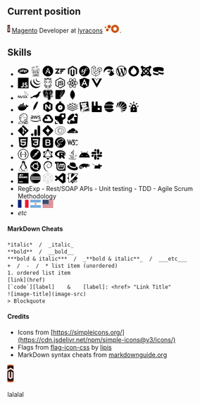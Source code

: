 ## Current position

<a href="https://magento.com" target="_blank"><img alt="Magento" title="Magento" height="18px" src="https://raw.githubusercontent.com/lc-mayoul/lc-mayoul/master/img/magento-logo.svg"/></a> [Magento](https://github.com/magento) Developer at [lyracons](https://github.com/lyracons) <a href="https://www.lyracons.com/" target="_blank"><img title="Lyracons SA" alt="Lyracons SA" height="18px" src="https://raw.githubusercontent.com/lc-mayoul/lc-mayoul/master/img/lyracons-logo.png" /></a>.


## Skills

+ <img alt="PHP" title="PHP" width="24px" src="https://raw.githubusercontent.com/lc-mayoul/lc-mayoul/master/img/php.svg"/>
  <img alt="Composer" title="Composer" width="24px" src="https://raw.githubusercontent.com/lc-mayoul/lc-mayoul/master/img/composer.svg"/>
  <img alt="Ansible" title="Ansible" width="24px" src="https://raw.githubusercontent.com/lc-mayoul/lc-mayoul/master/img/ansible.svg"/>
  <img alt="Zend Framework" title="Zend Framework" width="24px" src="https://raw.githubusercontent.com/lc-mayoul/lc-mayoul/master/img/zendframework.svg"/>
  <img alt="Magento" title="Magento" width="24px" src="https://raw.githubusercontent.com/lc-mayoul/lc-mayoul/master/img/magento.svg"/>
  <img alt="Symfony" title="Symfony" width="24px" src="https://raw.githubusercontent.com/lc-mayoul/lc-mayoul/master/img/symfony.svg"/>
  <img alt="laravel" title="laravel" width="24px" src="https://raw.githubusercontent.com/lc-mayoul/lc-mayoul/master/img/laravel.svg"/>
  <img alt="Prestashop" title="Prestashop" width="24px" src="https://raw.githubusercontent.com/lc-mayoul/lc-mayoul/master/img/prestashop.svg"/>
  <img alt="Wordpress" title="Wordpress" width="24px" src="https://raw.githubusercontent.com/lc-mayoul/lc-mayoul/master/img/wordpress.svg"/>
  <img alt="Drupal" title="Drupal" width="24px" src="https://raw.githubusercontent.com/lc-mayoul/lc-mayoul/master/img/drupal.svg"/>
  <img alt="Joomla" title="Joomla" width="24px" src="https://raw.githubusercontent.com/lc-mayoul/lc-mayoul/master/img/joomla.svg"/>
  <img alt="CakePHP" title="CakePHP" width="24px" src="https://raw.githubusercontent.com/lc-mayoul/lc-mayoul/master/img/cakephp.svg"/> 
+ <img alt="javascript" title="javascript" width="24px" src="https://raw.githubusercontent.com/lc-mayoul/lc-mayoul/master/img/javascript.svg"/>
  <img alt="jQuery" title="jQuery" width="24px" src="https://raw.githubusercontent.com/lc-mayoul/lc-mayoul/master/img/jquery.svg"/>
  <img alt="Grunt" title="Grunt" width="24px" src="https://raw.githubusercontent.com/lc-mayoul/lc-mayoul/master/img/grunt.svg"/>
  <img alt="Node JS" title="Node JS" width="24px" src="https://raw.githubusercontent.com/lc-mayoul/lc-mayoul/master/img/node-dot-js.svg"/>
  <img alt="React JS" title="React JS" width="24px" src="https://raw.githubusercontent.com/lc-mayoul/lc-mayoul/master/img/react.svg"/>
  <img alt="Angular" title="Angular" width="24px" src="https://raw.githubusercontent.com/lc-mayoul/lc-mayoul/master/img/angular.svg"/>
  <img alt="Vue JS" title="Vue JS" width="24px" src="https://raw.githubusercontent.com/lc-mayoul/lc-mayoul/master/img/vue-dot-js.svg"/>
+ <img alt="MySQL" title="MySQL" width="24px" src="https://raw.githubusercontent.com/lc-mayoul/lc-mayoul/master/img/mysql.svg"/>
  <img alt="MariaDB" title="MariaDB" width="24px" src="https://raw.githubusercontent.com/lc-mayoul/lc-mayoul/master/img/mariadb.svg"/>
  <img alt="PostgreSQL" title="PostgreSQL" width="24px" src="https://raw.githubusercontent.com/lc-mayoul/lc-mayoul/master/img/postgresql.svg"/>
  <img alt="SQLite" title="SQLite" width="24px" src="https://raw.githubusercontent.com/lc-mayoul/lc-mayoul/master/img/sqlite.svg"/>
  <img alt="Mongo DB" title="Mongo DB" width="24px" src="https://raw.githubusercontent.com/lc-mayoul/lc-mayoul/master/img/mongodb.svg"/>
+ <img alt="Docker" title="Docker" width="24px" src="https://raw.githubusercontent.com/lc-mayoul/lc-mayoul/master/img/docker.svg"/>
  <img alt="Apache" title="Apache" width="24px" src="https://raw.githubusercontent.com/lc-mayoul/lc-mayoul/master/img/apache.svg"/>
  <img alt="NGINX" title="NGINX" width="24px" src="https://raw.githubusercontent.com/lc-mayoul/lc-mayoul/master/img/nginx.svg"/>
  <img alt="fastly" title="fastly" width="24px" src="https://raw.githubusercontent.com/lc-mayoul/lc-mayoul/master/img/fastly.svg"/>
  <img alt="redis" title="redis" width="24px" src="https://raw.githubusercontent.com/lc-mayoul/lc-mayoul/master/img/redis.svg"/>
  <img alt="datadog" title="datadog" width="24px" src="https://raw.githubusercontent.com/lc-mayoul/lc-mayoul/master/img/datadog.svg"/>
  <img alt="Rabbit" title="Rabbit" width="24px" src="https://raw.githubusercontent.com/lc-mayoul/lc-mayoul/master/img/rabbitmq.svg"/>
  <img alt="Elastic Search" title="Elastic Search" width="24px" src="https://raw.githubusercontent.com/lc-mayoul/lc-mayoul/master/img/elasticsearch.svg"/>
  <img alt="SolR" title="SolR" width="24px" src="https://raw.githubusercontent.com/lc-mayoul/lc-mayoul/master/img/apachesolr.svg"/>
  <img alt="Let's Encrypt" title="Let's Encrypt" width="24px" src="https://raw.githubusercontent.com/lc-mayoul/lc-mayoul/master/img/letsencrypt.svg"/>
+ <img alt="Jenkins" title="Jenkins" width="24px" src="https://raw.githubusercontent.com/lc-mayoul/lc-mayoul/master/img/jenkins.svg"/>
  <img alt="AWS" title="AWS" width="24px" src="https://raw.githubusercontent.com/lc-mayoul/lc-mayoul/master/img/amazonaws.svg"/>
  <img alt="Google Cloud" title="Google Cloud" width="24px" src="https://raw.githubusercontent.com/lc-mayoul/lc-mayoul/master/img/googlecloud.svg"/>
  <img alt="Azure Pipelines" title="Azure Pipelines" width="24px" src="https://raw.githubusercontent.com/lc-mayoul/lc-mayoul/master/img/azurepipelines.svg"/>
  <img alt="Ruby" title="Ruby" width="24px" src="https://raw.githubusercontent.com/lc-mayoul/lc-mayoul/master/img/ruby.svg"/>
+ <img alt="Git" title="Git" width="24px" src="https://raw.githubusercontent.com/lc-mayoul/lc-mayoul/master/img/git.svg"/>
  <img alt="Google UA" title="Google UA" width="24px" src="https://raw.githubusercontent.com/lc-mayoul/lc-mayoul/master/img/googleanalytics.svg"/>
  <img alt="GTM" title="GTM" width="24px" src="https://raw.githubusercontent.com/lc-mayoul/lc-mayoul/master/img/googletagmanager.svg"/>
  <img alt="New Relic" title="New Relic" width="24px" src="https://raw.githubusercontent.com/lc-mayoul/lc-mayoul/master/img/newrelic.svg"/>
  <img alt="Cloudflare" title="Cloudflare" width="24px" src="https://raw.githubusercontent.com/lc-mayoul/lc-mayoul/master/img/cloudflare.svg"/>
+ <img alt="HTML" title="HTML" width="24px" src="https://raw.githubusercontent.com/lc-mayoul/lc-mayoul/master/img/html5.svg"/>
  <img alt="CSS" title="CSS" width="24px" src="https://raw.githubusercontent.com/lc-mayoul/lc-mayoul/master/img/css3.svg"/>
  <img alt="Bootstrap" title="Bootstrap" width="24px" src="https://raw.githubusercontent.com/lc-mayoul/lc-mayoul/master/img/bootstrap.svg"/>
  <img alt="Sass" title="Sass" width="24px" src="https://raw.githubusercontent.com/lc-mayoul/lc-mayoul/master/img/sass.svg"/>
  <img alt="W3C" title="W3C" width="24px" src="https://raw.githubusercontent.com/lc-mayoul/lc-mayoul/master/img/w3c.svg"/>
+ <img alt="Swagger" title="Swagger" width="24px" src="https://raw.githubusercontent.com/lc-mayoul/lc-mayoul/master/img/swagger.svg"/>
  <img alt="Postman" title="Postman" width="24px" src="https://raw.githubusercontent.com/lc-mayoul/lc-mayoul/master/img/postman.svg"/>
  <img alt="Graph QL" title="Graph QL" width="24px" src="https://raw.githubusercontent.com/lc-mayoul/lc-mayoul/master/img/graphql.svg"/>
  <img alt="R" title="R" width="24px" src="https://raw.githubusercontent.com/lc-mayoul/lc-mayoul/master/img/r.svg"/>
  <img alt="Java" title="Java" width="24px" src="https://raw.githubusercontent.com/lc-mayoul/lc-mayoul/master/img/java.svg"/>
  <img alt="Android" title="Android" width="24px" src="https://raw.githubusercontent.com/lc-mayoul/lc-mayoul/master/img/android.svg"/>
  <img alt="Slack" title="Slack" width="24px" src="https://raw.githubusercontent.com/lc-mayoul/lc-mayoul/master/img/slack.svg"/>
+ <img alt="linux" title="linux" width="24px" src="https://raw.githubusercontent.com/lc-mayoul/lc-mayoul/master/img/linux.svg"/>
  <img alt="ubuntu" title="ubuntu" width="24px" src="https://raw.githubusercontent.com/lc-mayoul/lc-mayoul/master/img/ubuntu.svg"/>
  <img alt="debian" title="debian" width="24px" src="https://raw.githubusercontent.com/lc-mayoul/lc-mayoul/master/img/debian.svg"/>
  <img alt="Linux Mint" title="Linux Mint" width="24px" src="https://raw.githubusercontent.com/lc-mayoul/lc-mayoul/master/img/linuxmint.svg"/>
  <img alt="redhat" title="redhat" width="24px" src="https://raw.githubusercontent.com/lc-mayoul/lc-mayoul/master/img/redhat.svg"/>
  <img alt="Suse" title="Suse" width="24px" src="https://raw.githubusercontent.com/lc-mayoul/lc-mayoul/master/img/opensuse.svg"/>
  <img alt="xfce" title="xfce" width="24px" src="https://raw.githubusercontent.com/lc-mayoul/lc-mayoul/master/img/xfce.svg"/>
+ <img alt="PHP Storm" title="PHP Storm" width="24px" src="https://raw.githubusercontent.com/lc-mayoul/lc-mayoul/master/img/jetbrains.svg"/>
  <img alt="Eclipse" title="Eclipse" width="24px" src="https://raw.githubusercontent.com/lc-mayoul/lc-mayoul/master/img/eclipseide.svg"/>
  <img alt="Netbeans" title="Netbeans" width="24px" src="https://raw.githubusercontent.com/lc-mayoul/lc-mayoul/master/img/apachenetbeanside.svg"/>
  <img alt="Visual Code" title="Visual Code" width="24px" src="https://raw.githubusercontent.com/lc-mayoul/lc-mayoul/master/img/visualstudiocode.svg"/>
  <img alt="Vim" title="Vim" width="24px" src="https://raw.githubusercontent.com/lc-mayoul/lc-mayoul/master/img/vim.svg"/>
+ RegExp - Rest/SOAP APIs - Unit testing - TDD - Agile Scrum Methodology
+ <img alt="French" title="French" width="24px" src="https://raw.githubusercontent.com/lc-mayoul/lc-mayoul/master/img/flag-fr.svg"/>
  <img alt="Castellano" title="Castellano" width="24px" src="https://raw.githubusercontent.com/lc-mayoul/lc-mayoul/master/img/flag-ar.svg"/>
  <img alt="English" title="English" width="24px" src="https://raw.githubusercontent.com/lc-mayoul/lc-mayoul/master/img/flag-us.svg"/>
+ _etc_


#### MarkDown Cheats

    *italic*  /  _italic_
    **bold**  /  __bold__
    ***bold & italic***  /  _**bold & italic**_  /  ___etc___
    +  /  -  /  * list item (unordered)
    1. ordered list item
    [link](href)
    [`code`][label]    &    [label]: <href> "Link Title"
    ![image-title](image-src)
    > Blockquote


#### Credits

* Icons from [https://simpleicons.org/](https://cdn.jsdelivr.net/npm/simple-icons@v3/icons/)
* Flags from [flag-icon-css](https://github.com/lipis/flag-icon-css) by [lipis](https://github.com/lipis)
* MarkDown syntax cheats from [markdownguide.org](https://www.markdownguide.org/basic-syntax/)


![](./img/magento-logo.svg)


lalalal
